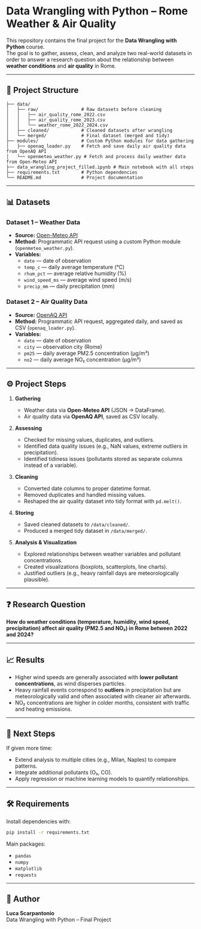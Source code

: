 # Data Wrangling with Python – Rome Weather & Air Quality

This repository contains the final project for the **Data Wrangling with Python** course.  
The goal is to gather, assess, clean, and analyze two real-world datasets in order to answer a research question about the relationship between **weather conditions** and **air quality** in Rome.

---

## 📂 Project Structure

```
├── data/
│   ├── raw/                # Raw datasets before cleaning
│   │   ├── air_quality_rome_2022.csv
│   │   ├── air_quality_rome_2023.csv
│   │   └── weather_rome_2022_2024.csv
│   ├── cleaned/            # Cleaned datasets after wrangling
│   └── merged/             # Final dataset (merged and tidy)
├── modules/                # Custom Python modules for data gathering
│   ├── openaq_loader.py    # Fetch and save daily air quality data from OpenAQ API
│   └── openmeteo_weather.py # Fetch and process daily weather data from Open-Meteo API
├── data_wrangling_project_filled.ipynb # Main notebook with all steps
├── requirements.txt        # Python dependencies
└── README.md               # Project documentation
```

---

## 📊 Datasets

### Dataset 1 – Weather Data
- **Source:** [Open-Meteo API](https://open-meteo.com/)  
- **Method:** Programmatic API request using a custom Python module (`openmeteo_weather.py`).  
- **Variables:**
  - `date` — date of observation  
  - `temp_c` — daily average temperature (°C)  
  - `rhum_pct` — average relative humidity (%)  
  - `wind_speed_ms` — average wind speed (m/s)  
  - `precip_mm` — daily precipitation (mm)  

### Dataset 2 – Air Quality Data
- **Source:** [OpenAQ API](https://openaq.org/)  
- **Method:** Programmatic API request, aggregated daily, and saved as CSV (`openaq_loader.py`).  
- **Variables:**
  - `date` — date of observation  
  - `city` — observation city (Rome)  
  - `pm25` — daily average PM2.5 concentration (µg/m³)  
  - `no2` — daily average NO₂ concentration (µg/m³)  

---

## ⚙️ Project Steps

1. **Gathering**  
   - Weather data via **Open-Meteo API** (JSON → DataFrame).  
   - Air quality data via **OpenAQ API**, saved as CSV locally.  

2. **Assessing**  
   - Checked for missing values, duplicates, and outliers.  
   - Identified data quality issues (e.g., NaN values, extreme outliers in precipitation).  
   - Identified tidiness issues (pollutants stored as separate columns instead of a variable).  

3. **Cleaning**  
   - Converted date columns to proper datetime format.  
   - Removed duplicates and handled missing values.  
   - Reshaped the air quality dataset into tidy format with `pd.melt()`.  

4. **Storing**  
   - Saved cleaned datasets to `/data/cleaned/`.  
   - Produced a merged tidy dataset in `/data/merged/`.  

5. **Analysis & Visualization**  
   - Explored relationships between weather variables and pollutant concentrations.  
   - Created visualizations (boxplots, scatterplots, line charts).  
   - Justified outliers (e.g., heavy rainfall days are meteorologically plausible).  

---

## ❓ Research Question

**How do weather conditions (temperature, humidity, wind speed, precipitation) affect air quality (PM2.5 and NO₂) in Rome between 2022 and 2024?**

---

## 📈 Results

- Higher wind speeds are generally associated with **lower pollutant concentrations**, as wind disperses particles.  
- Heavy rainfall events correspond to **outliers** in precipitation but are meteorologically valid and often associated with cleaner air afterwards.  
- NO₂ concentrations are higher in colder months, consistent with traffic and heating emissions.  

---

## 🚀 Next Steps

If given more time:  
- Extend analysis to multiple cities (e.g., Milan, Naples) to compare patterns.  
- Integrate additional pollutants (O₃, CO).  
- Apply regression or machine learning models to quantify relationships.  

---

## 🛠 Requirements

Install dependencies with:

```bash
pip install -r requirements.txt
```

Main packages:
- `pandas`
- `numpy`
- `matplotlib`
- `requests`

---

## 👤 Author

**Luca Scarpantonio**  
Data Wrangling with Python – Final Project  
